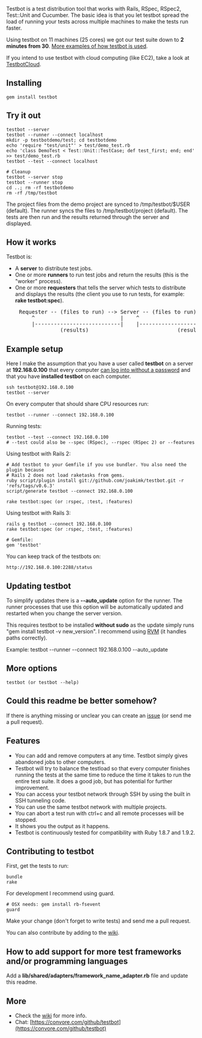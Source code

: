 Testbot is a test distribution tool that works with Rails, RSpec, RSpec2, Test::Unit and Cucumber. The basic idea is that you let testbot spread the load of running your tests across multiple machines to make the tests run faster.

Using testbot on 11 machines (25 cores) we got our test suite down to **2 minutes from 30**. [More examples of how testbot is used](http://github.com/joakimk/testbot/wiki/How-testbot-is-used).

If you intend to use testbot with cloud computing (like EC2), take a look at [TestbotCloud](https://github.com/joakimk/testbot_cloud).

Installing
----

    gem install testbot

Try it out
----

    testbot --server
    testbot --runner --connect localhost
    mkdir -p testbotdemo/test; cd testbotdemo
    echo 'require "test/unit"' > test/demo_test.rb
    echo 'class DemoTest < Test::Unit::TestCase; def test_first; end; end' >> test/demo_test.rb
    testbot --test --connect localhost
        
    # Cleanup
    testbot --server stop
    testbot --runner stop
    cd ..; rm -rf testbotdemo
    rm -rf /tmp/testbot

The project files from the demo project are synced to /tmp/testbot/$USER (default). The runner syncs the files to /tmp/testbot/project (default). The tests are then run and the results returned through the server and displayed.

How it works
----

Testbot is:

* A **server** to distribute test jobs.
* One or more **runners** to run test jobs and return the results (this is the "worker" process).
* One or more **requesters** that tells the server which tests to distribute and displays the results (the client you use to run tests, for example: **rake testbot:spec**).

<pre>
    Requester -- (files to run) --> Server -- (files to run) --> (many-)Runner(s)
        ^                           |    ^                                  |
        |---------------------------|    |----------------------------------|
                 (results)                            (results)
</pre>

Example setup
----

Here I make the assumption that you have a user called **testbot** on a server at **192.168.0.100** that every computer [can log into without a password](http://github.com/joakimk/testbot/wiki/SSH-Public-Key-Authentication) and that you have **installed testbot** on each computer.

    ssh testbot@192.168.0.100
    testbot --server
    
On every computer that should share CPU resources run:

    testbot --runner --connect 192.168.0.100

Running tests:
    
    testbot --test --connect 192.168.0.100
    # --test could also be --spec (RSpec), --rspec (RSpec 2) or --features

Using testbot with Rails 2:

    # Add testbot to your Gemfile if you use bundler. You also need the plugin because
    # Rails 2 does not load raketasks from gems.
    ruby script/plugin install git://github.com/joakimk/testbot.git -r 'refs/tags/v0.6.3'
    script/generate testbot --connect 192.168.0.100

    rake testbot:spec (or :rspec, :test, :features)

Using testbot with Rails 3:

    rails g testbot --connect 192.168.0.100
    rake testbot:spec (or :rspec, :test, :features)

    # Gemfile:
    gem 'testbot'

You can keep track of the testbots on:

    http://192.168.0.100:2288/status

Updating testbot
----

To simplify updates there is a **--auto_update** option for the runner. The runner processes that use this option will be automatically updated and restarted when you change the server version.

This requires testbot to be installed **without sudo** as the update simply runs "gem install testbot -v new_version". I recommend using [RVM](http://rvm.beginrescueend.com/) (it handles paths correctly).

Example:
    testbot --runner --connect 192.168.0.100 --auto_update

More options
----

    testbot (or testbot --help)

Could this readme be better somehow?
----

If there is anything missing or unclear you can create an [issue](http://github.com/joakimk/testbot/issues) (or send me a pull request).

Features
----
* You can add and remove computers at any time. Testbot simply gives abandoned jobs to other computers.
* Testbot will try to balance the testload so that every computer finishes running the tests at the same time to reduce the time it takes to run the entire test suite. It does a good job, but has potential for further improvement.
* You can access your testbot network through SSH by using the built in SSH tunneling code.
* You can use the same testbot network with multiple projects.
* You can abort a test run with ctrl+c and all remote processes will be stopped.
* It shows you the output as it happens.
* Testbot is continuously tested for compatibility with Ruby 1.8.7 and 1.9.2.

Contributing to testbot
----

First, get the tests to run:

    bundle
    rake

For development I recommend using guard.

    # OSX needs: gem install rb-fsevent
    guard

Make your change (don't forget to write tests) and send me a pull request.

You can also contribute by adding to the [wiki](http://github.com/joakimk/testbot/wiki).

How to add support for more test frameworks and/or programming languages
----

Add a **lib/shared/adapters/framework_name_adapter.rb** file and update this readme.

More
----

* Check the [wiki](http://github.com/joakimk/testbot/wiki) for more info.
* Chat: [https://convore.com/github/testbot](https://convore.com/github/testbot)
